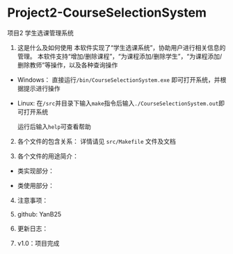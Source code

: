 # Project2-CourseSelectionSystem
项目2 学生选课管理系统 

1. 这是什么及如何使用
本软件实现了“学生选课系统”，协助用户进行相关信息的管理。
本软件支持“增加/删除课程”，“为课程添加/删除学生”，“为课程添加/删除教师”等操作，以及各种查询操作

  - Windows：
	直接运行`/bin/CourseSelectionSystem.exe` 即可打开系统，并根据提示进行操作
  - Linux:
	在`/src`并目录下输入`make`指令后输入`./CourseSelectionSystem.out`即可打开系统
		
	运行后输入`help`可查看帮助

2. 各个文件的包含关系：
	详情请见 `src/Makefile` 文件及文档

3. 各个文件的用途简介：
  - 类实现部分：

  - 类使用部分：	

4. 注意事项：

5. github: YanB25

6. 更新日志：
  1. v1.0：项目完成




